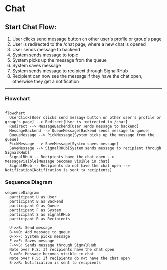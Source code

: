 # Chat

## Start Chat Flow:

1. User clicks send message button on other user's profile or group's page
1. User is redirected to the /chat page, where a new chat is opened
1. User sends message to backend
1. System sends message to topic
1. System picks up the message from the queue
1. System saves message
1. System sends message to recipient through SignalRHub
1. Recipient can now see the message if they have the chat open, otherwise they get a notification

---

### Flowchart

```mermaid

flowchart
  UserClick[User clicks send message button on other user's profile or group's page] --> Redirect[User is redirected to /chat]
  Redirect --> MessageBackend[User sends message to backend]
  MessageBackend --> QueueMessage[Backend sends message to queue]
  QueueMessage --> PickMessage[System picks up the message from the queue]
  PickMessage --> SaveMessage[System saves message]
  SaveMessage --> SignalRHub[System sends message to recipient through SignalRHub]
  SignalRHub -- Recipients have the chat open --> MessageVisible[Message becomes visible in chat]
  SignalRHub -- Recipients do not have the chat open --> Notification[Notification is sent to recipients]

```

### Sequence Diagram

```mermaid
sequenceDiagram
  participant U as User
  participant B as Backend
  participant Q as Queue
  participant F as System
  participant S as SignalRHub
  participant R as Recipients

  U->>B: Send message
  B->>Q: Add message to queue
  Q->>F: System picks message
  F->>F: Saves message
  F->>S: Sends message through SignalRHub
  Note over F,S: If recipients have the chat open
  S->>R: Message becomes visible in chat
  Note over F,S: If recipients do not have the chat open
  S->>R: Notification is sent to recipients
```

